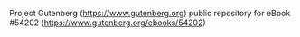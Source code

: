 Project Gutenberg (https://www.gutenberg.org) public repository for
eBook #54202 (https://www.gutenberg.org/ebooks/54202)
